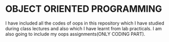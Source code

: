 <html>
<body>
<h1>OBJECT ORIENTED PROGRAMMING</h1>
<p>I have included all the codes of oops in this repository which I have studied during class lectures and also which I have learnt from lab practicals.
I am also going to include my oops assignments(ONLY CODING PART).</p>
</body>
</html>

